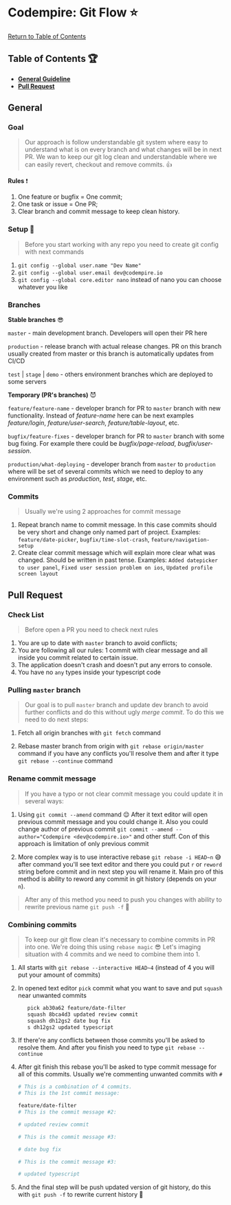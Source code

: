 # Codempire: Git Flow ⭐

[Return to Table of Contents](../README.md)

## Table of Contents 🏆

  - [**General Guideline**](#general)
  - [**Pull Request**](#pull-request)

## **General**

### **Goal**

> Our approach is follow understandable git system where easy to understand what is on every branch and what changes will be in next PR. We wan to keep our git log clean and understandable where we can easily revert, checkout and remove commits. 👍

**Rules** ❗

1. One feature or bugfix = One commit;
2. One task or issue = One PR;
3. Clear branch and commit message to keep clean history.

### **Setup** 🐸

> Before you start working with any repo you need to create git config with next commands

1. `git config --global user.name "Dev Name"`
2. `git config --global user.email dev@codempire.io`
3. `git config --global core.editor nano` instead of nano you can choose whatever you like

### **Branches**

**Stable branches** 😎

`master` - main development branch. Developers will open their PR here

`production` - release branch with actual release changes. PR on this branch usually created from master or this branch is automatically updates from CI/CD

`test` | `stage` | `demo` - others environment branches which are deployed to some servers

**Temporary (PR's branches)** 😈

`feature/feature-name` - developer branch for PR to `master` branch with new functionality. Instead of *feature-name* here can be next examples *feature/login*, *feature/user-search*, *feature/table-layout*, etc.

`bugfix/feature-fixes` - developer branch for PR to `master` branch with some bug fixing. For example there could be *bugfix/page-reload*, *bugfix/user-session*.

`production/what-deploying` - developer branch from `master` to `production` where will be set of several commits which we need to deploy to any environment such as *production*, *test*, *stage*, etc.

### **Commits**

> Usually we're using 2 approaches for commit message

1. Repeat branch name to commit message. In this case commits should be very short and change only named part of project. Examples: `feature/date-picker`, `bugfix/time-slot-crash`, `feature/navigation-setup`
2. Create clear commit message which will explain more clear what was changed. Should be written in past tense. Examples: `Added datepicker to user panel`, `Fixed user session problem on ios`, `Updated profile screen layout`

## **Pull Request**

### **Check List**

> Before open a PR you need to check next rules

1. You are up to date with `master` branch to avoid conflicts;
2. You are following all our rules: 1 commit with clear message and all inside you commit related to certain issue.
3. The application doesn't crash and doesn't put any errors to console.
4. You have no `any` types inside your typescript code

### **Pulling `master` branch**

> Our goal is to pull `master` branch and update dev branch to avoid further conflicts and do this without ugly *merge commit*. To do this we need to do next steps:

1. Fetch all origin branches with  `git fetch` command

2. Rebase master branch from origin with `git rebase origin/master` command if you have any conflicts you'll resolve them and after it type `git rebase --continue` command

### **Rename commit message**

> If you have a typo or not clear commit message you could update it in several ways:

1. Using `git commit --amend` command 😌 After it text editor will open previous commit message and you could change it. Also you could change author of previous commit `git commit --amend --author="Codempire <dev@codempire.io>"` and other stuff. Con of this approach is limitation of only previous commit

2. More complex way is to use interactive rebase `git rebase -i HEAD~n` 😅 after command you'll see text editor and there you could put `r` or `reword` string before commit and in next step you will rename it. Main pro of this method is ability to reword any commit in git history (depends on your `n`).

> After any of this method you need to push you changes with ability to rewrite previous name `git push -f` 🚀

### **Combining commits**

> To keep our git flow clean it's necessary to combine commits in PR into one. We're doing this using `rebase magic` 😎 Let's imaging situation with 4 commits and we need to combine them into 1.

1. All starts with `git rebase --interactive HEAD~4`  (instead of 4 you will put your amount of commits)

2. In opened text editor `pick` commit what you want to save and put `squash` near unwanted commits

   ```sh
      pick ab30a62 feature/date-filter
      squash 8bca4d3 updated review commit
      squash dh12gs2 date bug fix
      s dh12gs2 updated typescript

   ```

3. If there're any conflicts between those commits you'll be asked to resolve them. And after you finish you need to type `git rebase --continue`

4. After git finish this rebase you'll be asked to type commit message for all of this commits. Usually we're commenting unwanted commits with `#`

   ```sh
   # This is a combination of 4 commits.
   # This is the 1st commit message:

   feature/date-filter
   # This is the commit message #2:

   # updated review commit

   # This is the commit message #3:

   # date bug fix

   # This is the commit message #3:

   # updated typescript

   ```

5. And the final step will be push updated version of git history, do this with `git push -f` to rewrite current history 🍺
